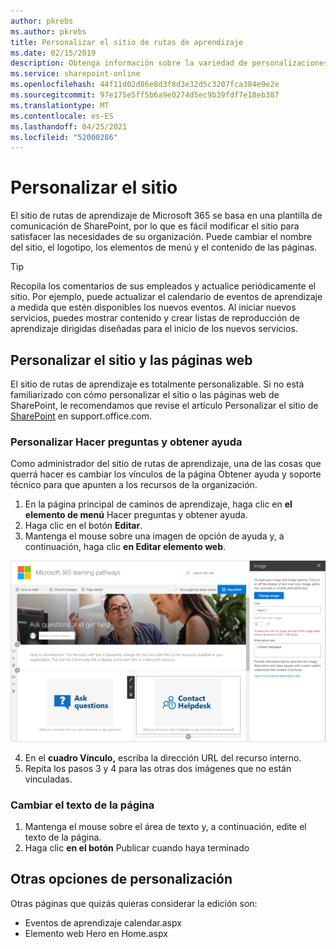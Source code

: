 ```yaml
---
author: pkrebs
ms.author: pkrebs
title: Personalizar el sitio de rutas de aprendizaje
ms.date: 02/15/2019
description: Obtenga información sobre la variedad de personalizaciones disponibles con las rutas de aprendizaje de Microsoft 365
ms.service: sharepoint-online
ms.openlocfilehash: 44f11d02d86e8d3f8d3e32d5c3207fca384e9e2e
ms.sourcegitcommit: 97e175e5ff5b6a9e0274d5ec9b39fdf7e18eb387
ms.translationtype: MT
ms.contentlocale: es-ES
ms.lasthandoff: 04/25/2021
ms.locfileid: "52000286"
---
```

# <a name="customize-the-site"></a>Personalizar el sitio

El sitio de rutas de aprendizaje de Microsoft 365 se basa en una plantilla de comunicación de SharePoint, por lo que es fácil modificar el sitio para satisfacer las necesidades de su organización. Puede cambiar el nombre del sitio, el logotipo, los elementos de menú y el contenido de las páginas. 

> [!TIP]
> Recopila los comentarios de sus empleados y actualice periódicamente el sitio. Por ejemplo, puede actualizar el calendario de eventos de aprendizaje a medida que estén disponibles los nuevos eventos. Al iniciar nuevos servicios, puedes mostrar contenido y crear listas de reproducción de aprendizaje dirigidas diseñadas para el inicio de los nuevos servicios. 

## <a name="customize-the-site-and-web-pages"></a>Personalizar el sitio y las páginas web

El sitio de rutas de aprendizaje es totalmente personalizable. Si no está familiarizado con cómo personalizar el sitio o las páginas web de SharePoint, le recomendamos que revise el artículo Personalizar el sitio de [SharePoint](https://support.office.com/article/customize-your-sharepoint-site-320b43e5-b047-4fda-8381-f61e8ac7f59b) en support.office.com. 

### <a name="customize-ask-questions-and-get-help"></a>Personalizar Hacer preguntas y obtener ayuda

Como administrador del sitio de rutas de aprendizaje, una de las cosas  que querrá hacer es cambiar los vínculos de la página Obtener ayuda y soporte técnico para que apunten a los recursos de la organización. 

1.  En la página principal de caminos de aprendizaje, haga clic en **el elemento de menú** Hacer preguntas y obtener ayuda.
2.  Haga clic en el botón **Editar**.
3.  Mantenga el mouse sobre una imagen de opción de ayuda y, a continuación, haga clic **en Editar elemento web**.

![cg-edithelp.png](media/cg-edithelp.png)

4.  En el **cuadro Vínculo,** escriba la dirección URL del recurso interno. 
5.  Repita los pasos 3 y 4 para las otras dos imágenes que no están vinculadas.

### <a name="change-the-text-on-the-page"></a>Cambiar el texto de la página

1. Mantenga el mouse sobre el área de texto y, a continuación, edite el texto de la página. 
2. Haga clic **en el botón** Publicar cuando haya terminado

## <a name="other-customization-options"></a>Otras opciones de personalización
Otras páginas que quizás quieras considerar la edición son:

- Eventos de aprendizaje calendar.aspx
- Elemento web Hero en Home.aspx


